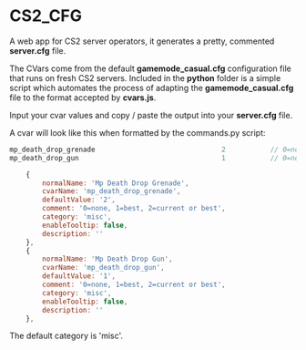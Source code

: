# CS2_CFG
A web app for CS2 server operators, it generates a pretty, commented **server.cfg** file.


The CVars come from the default **gamemode_casual.cfg** configuration file that runs on fresh CS2 servers.
Included in the **python** folder is a simple script which automates the process of adapting the **gamemode_casual.cfg** file to the format accepted by **cvars.js**.


Input your cvar values and copy / paste the output into your **server.cfg** file.


A cvar will look like this when formatted by the commands.py script:
```c
mp_death_drop_grenade								2			// 0=none, 1=best, 2=current or best
mp_death_drop_gun									1			// 0=none, 1=best, 2=current or best
```

```js
    {
        normalName: 'Mp Death Drop Grenade',
        cvarName: 'mp_death_drop_grenade',
        defaultValue: '2',
        comment: '0=none, 1=best, 2=current or best',
        category: 'misc',
        enableTooltip: false,
        description: ''
    },
    {
        normalName: 'Mp Death Drop Gun',
        cvarName: 'mp_death_drop_gun',
        defaultValue: '1',
        comment: '0=none, 1=best, 2=current or best',
        category: 'misc',
        enableTooltip: false,
        description: ''
    },
```

The default category is 'misc'.